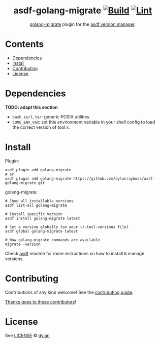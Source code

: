 <div align="center">

# asdf-golang-migrate [![Build](https://github.com/dylanrayboss/asdf-golang-migrate/actions/workflows/build.yml/badge.svg)](https://github.com/dylanrayboss/asdf-golang-migrate/actions/workflows/build.yml) [![Lint](https://github.com/dylanrayboss/asdf-golang-migrate/actions/workflows/lint.yml/badge.svg)](https://github.com/dylanrayboss/asdf-golang-migrate/actions/workflows/lint.yml)

[golang-migrate](https://github.com/golang-migrate/migrate) plugin for the [asdf version manager](https://asdf-vm.com).

</div>

# Contents

- [Dependencies](#dependencies)
- [Install](#install)
- [Contributing](#contributing)
- [License](#license)

# Dependencies

**TODO: adapt this section**

- `bash`, `curl`, `tar`: generic POSIX utilities.
- `SOME_ENV_VAR`: set this environment variable in your shell config to load the correct version of tool x.

# Install

Plugin:

```shell
asdf plugin add golang-migrate
# or
asdf plugin add golang-migrate https://github.com/dylanrayboss/asdf-golang-migrate.git
```

golang-migrate:

```shell
# Show all installable versions
asdf list-all golang-migrate

# Install specific version
asdf install golang-migrate latest

# Set a version globally (on your ~/.tool-versions file)
asdf global golang-migrate latest

# Now golang-migrate commands are available
migrate -version
```

Check [asdf](https://github.com/asdf-vm/asdf) readme for more instructions on how to
install & manage versions.

# Contributing

Contributions of any kind welcome! See the [contributing guide](contributing.md).

[Thanks goes to these contributors](https://github.com/dylanrayboss/asdf-golang-migrate/graphs/contributors)!

# License

See [LICENSE](LICENSE) © [dylan](https://github.com/dylanrayboss/)
